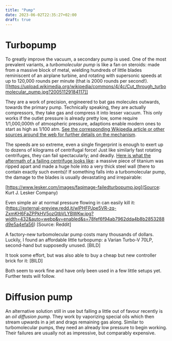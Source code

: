 ```yaml
---
title: "Pump"
date: 2023-06-02T22:35:27+02:00
draft: true
---
```


Turbopump
===

To greatly improve the vacuum, a secondary pump is used. One of the most prevalent variants, a _turbomolecular pump_ is like a fan on steroids: made from a massive block of metal, wielding hundreds of little blades reminiscent of an airplane turbine, and rotating with supersonic speeds at up to 120,000 rounds per minute (that is 2000 rounds per second!). [[https://upload.wikimedia.org/wikipedia/commons/4/4c/Cut_through_turbomolecular_pump.jpg?20051129184117]]

They are a work of precision, engineered to bat gas molecules outwards, towards the primary pump. Technically speaking, they are actually compressors, they take gas and compress it into lesser vacuum. This only works if the outlet pressure is already pretty low, some require 1/1,000,000th of atmospheric pressure, adaptions enable modern ones to start as high as 1/100 atm. [See the corresponding Wikipedia article or other sources around the web for further details on the mechanism](https://en.wikipedia.org/wiki/Turbomolecular_pump).

The speeds are so extreme, even a single fingerprint is enough to exert up to dozens of kilograms of centrifugal force! Just like similarly fast rotating centrifuges, they can fail spectacularly; and deadly. [Here is what the aftermath of a failing centrifuge looks like](https://web.mit.edu/charliew/www/centrifuge.html): a massive piece of titanium was ripped apart and made a huge hole into a very thick steel wall (there to contain exactly such events)! If something falls into a turbomolecular pump, the damage to the blades is usually devastating and irrepairable:

[https://www.lesker.com/images/faqimage-failedturbopump.jpg](Source: Kurt J. Lesker Company)

Even simple air at normal pressure flowing in can easily kill it:
(https://external-preview.redd.it/wlPHFPJpe5VR-zq-ZxmKH6FaZPPkHV5ozGtbVLYBWKw.jpg?width=432&auto=webp&v=enabled&s=78fef6f94ab7962dda4b8b2853288d9e5a4efa56) [Source: Reddit]

A factory-new turbomolecular pump costs many thousands of dollars. Luckily, I found an affordable little turbopump: a Varian Turbo-V 70LP, second-hand but supposedly unused. [BILD]

It took some effort, but was also able to buy a cheap but new controller brick for it: [BILD]

Both seem to work fine and have only been used in a few little setups yet. Further tests will follow.


Diffusion pump
===
An alternative solution still in use but falling a little out of favour recently is an _oil diffusion pump_. They work by vaporizing special oils which then stream upwards in a jet and drags remaining gas along. Similar to turbomolecular pumps, they need an already low pressure to begin working. Their failures are usually not as impressive, but comparably expensive.